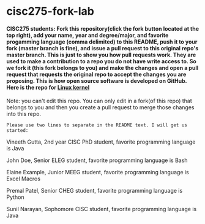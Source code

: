 # cisc275-fork-lab

#### CISC275 students: Fork this repository(click the fork button located at the top right), add your name, year and degree/major, and favorite progamming language (comma delimited) to this README, push it to your fork (master branch is fine), and issue a pull request to this original repo's master branch. This is just to show you how pull requests work. They are used to make a contribution to a repo you do not have write access to. So we fork it (this fork belongs to you) and make the changes and open a pull request that requests the original repo to accept the changes you are proposing. This is how open source software is developed on GitHub. Here is the repo for [Linux kernel](https://github.com/torvalds/linux)

Note: you can't edit this repo. You can only edit in a fork(of this repo) that belongs to you and then you create a pull request to merge those changes into this repo.

```Please use two lines to separate in the README text. I will get us started:```

Vineeth Gutta, 2nd year CISC PhD student, favorite programming language is Java

John Doe, Senior ELEG student, favorite programming language is Bash

Elaine Example, Junior MEEG student, favorite programming language is Excel Macros

Premal Patel, Senior CHEG student, favorite programming language is Python

Sunil Narayan, Sophomore CISC student, favorite programming language is Java
